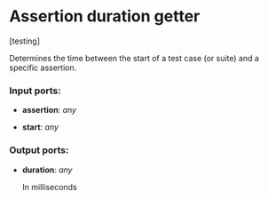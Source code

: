 # Assertion duration getter

[testing]

Determines the time between the start of a test case (or suite) and a specific assertion.

### Input ports:

* __assertion__: _any_



* __start__: _any_



### Output ports:

* __duration__: _any_

    In milliseconds



